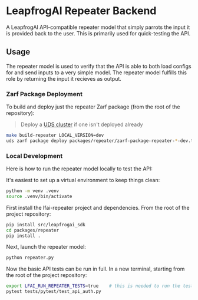 # LeapfrogAI Repeater Backend

A LeapfrogAI API-compatible repeater model that simply parrots the input it is provided back to the user. This is primarily used for quick-testing the API.

## Usage

The repeater model is used to verify that the API is able to both load configs for and send inputs to a very simple model. The repeater model fulfills this role by returning the input it recieves as output.

### Zarf Package Deployment

To build and deploy just the repeater Zarf package (from the root of the repository):

> Deploy a [UDS cluster](/README.md#uds) if one isn't deployed already

```bash
make build-repeater LOCAL_VERSION=dev
uds zarf package deploy packages/repeater/zarf-package-repeater-*-dev.tar.zst --confirm
```

### Local Development

Here is how to run the repeater model locally to test the API:

It's easiest to set up a virtual environment to keep things clean:

```bash
python -m venv .venv
source .venv/bin/activate
```

First install the lfai-repeater project and dependencies. From the root of the project repository:

```bash
pip install src/leapfrogai_sdk
cd packages/repeater
pip install .
```

Next, launch the repeater model:

```bash
python repeater.py
```

Now the basic API tests can be run in full. In a new terminal, starting from the root of the project repository:

```bash
export LFAI_RUN_REPEATER_TESTS=true    # this is needed to run the tests that require the repeater model, otherwise they get skipped
pytest tests/pytest/test_api_auth.py
```
